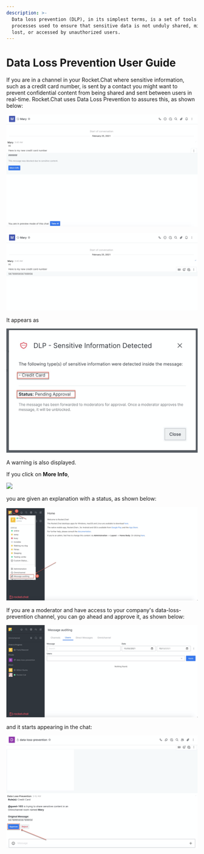 ```yaml
---
description: >-
  Data loss prevention (DLP), in its simplest terms, is a set of tools and
  processes used to ensure that sensitive data is not unduly shared, misused,
  lost, or accessed by unauthorized users.
---
```


# Data Loss Prevention User Guide

If you are in a channel in your Rocket.Chat where sensitive information, such as a credit card number, is sent by a contact you might want to prevent confidential content from being shared and sent between users in real-time. Rocket.Chat uses Data Loss Prevention to assures this, as shown below:

![](../../../.gitbook/assets/image%20%28280%29.png)

![](../../../.gitbook/assets/image%20%28285%29.png)

It appears as

![](../../../.gitbook/assets/image%20%28282%29.png)

A warning is also displayed.

If you click on **More Info**,

![](../../../.gitbook/assets/image%20%28284%29.png)

you are given an explanation with a status, as shown below:

![](../../../.gitbook/assets/image%20%28287%29.png)

If you are a moderator and have access to your company's data-loss-prevention channel, you can go ahead and approve it, as shown below:

![](../../../.gitbook/assets/image%20%28288%29.png)

and it starts appearing in the chat:

![](../../../.gitbook/assets/image%20%28283%29.png)

